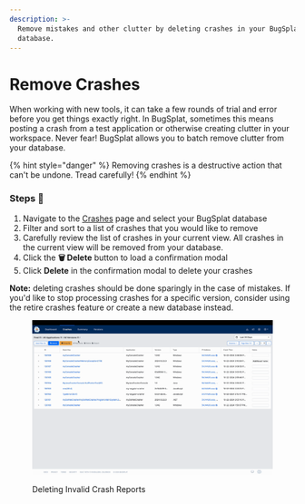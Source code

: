 ```yaml
---
description: >-
  Remove mistakes and other clutter by deleting crashes in your BugSplat
  database.
---
```


# Remove Crashes

When working with new tools, it can take a few rounds of trial and error before you get things exactly right. In BugSplat, sometimes this means posting a crash from a test application or otherwise creating clutter in your workspace. Never fear! BugSplat allows you to batch remove clutter from your database.

{% hint style="danger" %}
Removing crashes is a destructive action that can't be undone. Tread carefully!
{% endhint %}

### Steps 🥾

1. Navigate to the [Crashes](https://app.bugsplat.com/v2/crashes) page and select your BugSplat database
2. Filter and sort to a list of crashes that you would like to remove
3. Carefully review the list of crashes in your current view. All crashes in the current view will be removed from your database.
4. Click the **🗑️ Delete** button to load a confirmation modal
5. Click **Delete** in the confirmation modal to delete your crashes

**Note:** deleting crashes should be done sparingly in the case of mistakes. If you'd like to stop processing crashes for a specific version, consider using the retire crashes feature or create a new database instead.

<figure><img src="../../.gitbook/assets/delete-crashes.gif" alt=""><figcaption><p>Deleting Invalid Crash Reports</p></figcaption></figure>

